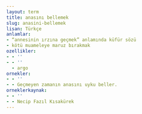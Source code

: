 ```yaml
---
layout: term
title: anasını bellemek
slug: anasini-bellemek
lisan: Türkçe
anlamlar:
- “annesinin ırzına geçmek” anlamında küfür sözü
- kötü muameleye maruz bırakmak
ozellikler:
- - ''
- - ''
  - argo
ornekler:
- - ''
- - Geçmeyen zamanın anasını uyku beller.
orneklerkaynak:
- - ''
- - Necip Fazıl Kısakürek
---
```

